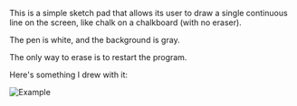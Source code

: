 This is a simple sketch pad that allows its user to draw a single continuous line on the screen, like chalk on a chalkboard (with no eraser).

The pen is white, and the background is gray.

The only way to erase is to restart the program.

Here's something I drew with it:

![Example](./SimpleContinuousSketchPad.png)